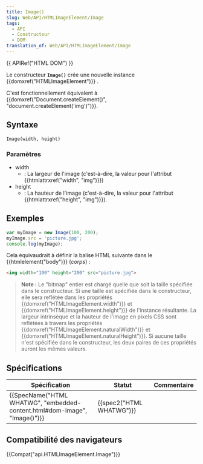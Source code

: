 ```yaml
---
title: Image()
slug: Web/API/HTMLImageElement/Image
tags:
  - API
  - Constructeur
  - DOM
translation_of: Web/API/HTMLImageElement/Image
---
```

{{ APIRef("HTML DOM") }}

Le constructeur **`Image()`** crée une nouvelle instance {{domxref("HTMLImageElement")}} .

C'est fonctionnellement équivalent à {{domxref("Document.createElement()", "document.createElement('img')")}}.

## Syntaxe

    Image(width, height)

### Paramètres

- width
  - : La largeur de l'image (c'est-à-dire, la valeur pour l'attribut {{htmlattrxref("width", "img")}})
- height
  - : La hauteur de l'image (c'est-à-dire, la valeur pour l'attribut {{htmlattrxref("height", "img")}}).

## Exemples

```js
var myImage = new Image(100, 200);
myImage.src = 'picture.jpg';
console.log(myImage);
```

Cela équivaudrait à définir la balise HTML suivante dans le {{htmlelement("body")}} (_corps_) :

```html
<img width="100" height="200" src="picture.jpg">
```

> **Note :** Le "bitmap" entier est chargé quelle que soit la taille spécifiée dans le constructeur. Si une taille est spécifiée dans le constructeur, elle sera reflétée dans les propriétés {{domxref("HTMLImageElement.width")}} et {{domxref("HTMLImageElement.height")}} de l'instance résultante. La largeur intrinsèque et la hauteur de l'image en pixels CSS sont reflétées à travers les propriétés {{domxref("HTMLImageElement.naturalWidth")}} et {{domxref("HTMLImageElement.naturalHeight")}}. Si aucune taille n'est spécifiée dans le constructeur, les deux paires de ces propriétés auront les mêmes valeurs.

## Spécifications

| Spécification                                                                                    | Statut                           | Commentaire |
| ------------------------------------------------------------------------------------------------ | -------------------------------- | ----------- |
| {{SpecName("HTML WHATWG", "embedded-content.html#dom-image", "Image()")}} | {{spec2("HTML WHATWG")}} |             |

## Compatibilité des navigateurs

{{Compat("api.HTMLImageElement.Image")}}
